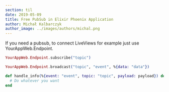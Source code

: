 ```yaml
---
section: til
date: 2019-05-09
title: Free PubSub in Elixir Phoenix Application
author: Michał Kalbarczyk
author_image: ../images/authors/michal.png
---
```

If you need a pubsub, to connect LiveViews for example just use YourAppWeb.Endpoint.

```elixir
YourAppWeb.Endpoint.subscribe("topic")
```

```elixir
YourAppWeb.Endpoint.broadcast("topic", "event", %{data: "data"})
```

```elixir
def handle_info(%{event: "event", topic: "topic", payload: payload}) do
  # Do whatever you want
end
```
